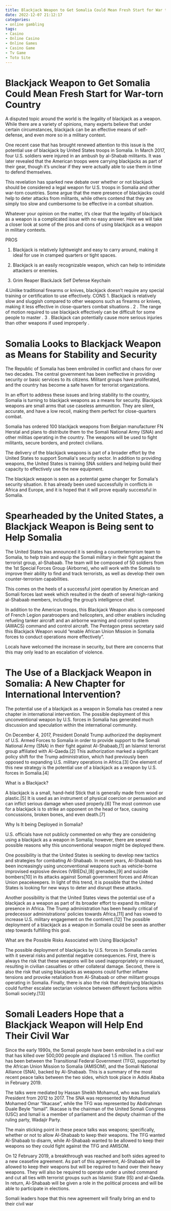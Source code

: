 ```yaml
---
title: Blackjack Weapon to Get Somalia Could Mean Fresh Start for War torn Country
date: 2022-12-07 21:12:17
categories:
- online gambling
tags:
- Casino
- Online Casino
- Online Games
- Casino Game
- Tv Game
- Toto Site
---
```



#  Blackjack Weapon to Get Somalia Could Mean Fresh Start for War-torn Country

A disputed topic around the world is the legality of blackjack as a weapon. While there are a variety of opinions, many experts believe that under certain circumstances, blackjack can be an effective means of self-defense, and even more so in a military context.

One recent case that has brought renewed attention to this issue is the potential use of blackjack by United States troops in Somalia. In March 2017, four U.S. soldiers were injured in an ambush by al-Shabab militants. It was later revealed that the American troops were carrying blackjacks as part of their gear, though it’s unclear if they were actually able to use them in time to defend themselves.

This revelation has sparked new debate over whether or not blackjack should be considered a legal weapon for U.S. troops in Somalia and other war-torn countries. Some argue that the mere presence of blackjacks could help to deter attacks from militants, while others contend that they are simply too slow and cumbersome to be effective in a combat situation.

Whatever your opinion on the matter, it’s clear that the legality of blackjack as a weapon is a complicated issue with no easy answer. Here we will take a closer look at some of the pros and cons of using blackjack as a weapon in military contexts.

PROS

1. Blackjack is relatively lightweight and easy to carry around, making it ideal for use in cramped quarters or tight spaces.

2. Blackjack is an easily recognizable weapon, which can help to intimidate attackers or enemies.

3. Grim Reaper BlackJack Self Defense Keychain 


4.Unlike traditional firearms or knives, blackjack doesn’t require any special training or certification to use effectively.
 CONS 1. Blackjack is relatively slow and sluggish compared to other weapons such as firearms or knives, making it less effective in close-quarters combat situations . 2 . The range of motion required to use blackjack effectively can be difficult for some people to master . 3 . Blackjack can potentially cause more serious injuries than other weapons if used improperly .

#  Somalia Looks to Blackjack Weapon as Means for Stability and Security

The Republic of Somalia has been embroiled in conflict and chaos for over two decades. The central government has been ineffective in providing security or basic services to its citizens. Militant groups have proliferated, and the country has become a safe haven for terrorist organizations.

In an effort to address these issues and bring stability to the country, Somalia is turning to blackjack weapons as a means for security. Blackjack weapons are small arms that use caseless ammunition. They are silent, accurate, and have a low recoil, making them perfect for close-quarters combat.

Somalia has ordered 100 blackjack weapons from Belgian manufacturer FN Herstal and plans to distribute them to the Somali National Army (SNA) and other militias operating in the country. The weapons will be used to fight militants, secure borders, and protect civilians.

The delivery of the blackjack weapons is part of a broader effort by the United States to support Somalia's security sector. In addition to providing weapons, the United States is training SNA soldiers and helping build their capacity to effectively use the new equipment.

The blackjack weapon is seen as a potential game changer for Somalia's security situation. It has already been used successfully in conflicts in Africa and Europe, and it is hoped that it will prove equally successful in Somalia.

#  Spearheaded by the United States, a Blackjack Weapon is Being sent to Help Somalia

The United States has announced it is sending a counterterrorism team to Somalia, to help train and equip the Somali military in their fight against the terrorist group, al-Shabaab. The team will be composed of 50 soldiers from the 1st Special Forces Group (Airborne), who will work with the Somalis to improve their ability to find and track terrorists, as well as develop their own counter-terrorism capabilities.

This comes on the heels of a successful joint operation by American and Somali forces last week which resulted in the death of several high-ranking al-Shabaab members, including the group’s intelligence chief.

In addition to the American troops, this Blackjack Weapon also is composed of French Legion paratroopers and helicopters, and other enablers including refueling tanker aircraft and an airborne warning and control system (AWACS) command and control aircraft. The Pentagon press secretary said this Blackjack Weapon would “enable African Union Mission in Somalia forces to conduct operations more effectively”.

Locals have welcomed the increase in security, but there are concerns that this may only lead to an escalation of violence.

#  The Use of a Blackjack Weapon in Somalia: A New Chapter for International Intervention?

The potential use of a blackjack as a weapon in Somalia has created a new chapter in international intervention. The possible deployment of this unconventional weapon by U.S. forces in Somalia has generated much discussion and speculation within the international community.

On December 4, 2017, President Donald Trump authorized the deployment of U.S. Armed Forces to Somalia in order to provide support to the Somali National Army (SNA) in their fight against Al-Shabaab,[1] an Islamist terrorist group affiliated with Al-Qaeda.[2] This authorization marked a significant policy shift for the Trump administration, which had previously been opposed to expanding U.S. military operations in Africa.[3] One element of this new strategy is the potential use of a blackjack as a weapon by U.S. forces in Somalia.[4]

What is a Blackjack?

A blackjack is a small, hand-held Stick that is generally made from wood or plastic.[5] It is used as an instrument of physical coercion or persuasion and can inflict serious damage when used properly.[6] The most common use for a blackjack is to strike an opponent on the head or face, causing concussions, broken bones, and even death.[7]

Why Is It being Deployed in Somalia?

U.S. officials have not publicly commented on why they are considering using a blackjack as a weapon in Somalia; however, there are several possible reasons why this unconventional weapon might be deployed there.

One possibility is that the United States is seeking to develop new tactics and strategies for combating Al-Shabaab. In recent years, Al-Shabaab has been increasingly using unconventional weapons such as vehicle-borne improvised explosive devices (VBIEDs),[8] grenades,[9] and suicide bombers[10] in its attacks against Somali government forces and African Union peacekeepers. In light of this trend, it is possible that the United States is looking for new ways to deter and disrupt these attacks.

Another possibility is that the United States views the potential use of a blackjack as a weapon as part of its broader effort to expand its military presence in Africa. The Trump administration has been heavily critical of predecessor administrations’ policies towards Africa,[11] and has vowed to increase U.S. military engagement on the continent.[12] The possible deployment of a blackjack as a weapon in Somalia could be seen as another step towards fulfilling this goal.

What are the Possible Risks Associated with Using Blackjacks?

The possible deployment of blackjacks by U.S. forces in Somalia carries with it several risks and potential negative consequences. First, there is always the risk that these weapons will be used inappropriately or misused, resulting in civilian casualties or other collateral damage. Second, there is also the risk that using blackjacks as weapons could further inflame tensions and provoke retaliation from Al-Shabaab or other militant groups operating in Somalia. Finally, there is also the risk that deploying blackjacks could further escalate sectarian violence between different factions within Somali society.[13]

#  Somali Leaders Hope that a Blackjack Weapon will Help End Their Civil War

Since the early 1990s, the Somali people have been embroiled in a civil war that has killed over 500,000 people and displaced 1.5 million. The conflict has been between the Transitional Federal Government (TFG), supported by the African Union Mission to Somalia (AMISOM), and the Somali National Alliance (SNA), backed by Al-Shabaab. This is a summary of the most recent peace talks between the two sides, which took place in Addis Ababa in February 2019.

The talks were mediated by Hassan Sheikh Mohamud, who was Somalia’s President from 2012 to 2017. The SNA was represented by Mohamud Mohamed Omar “Ilkacase”, while the TFG was represented by Abdirahman Duale Beyle “Ismail”. Ilkacase is the chairman of the United Somali Congress (USC) and Ismail is a member of parliament and the deputy chairman of the ruling party, Wadajir Party.

The main sticking point in these peace talks was weapons; specifically, whether or not to allow Al-Shabaab to keep their weapons. The TFG wanted Al-Shabaab to disarm, while Al-Shabaab wanted to be allowed to keep their weapons so they could fight against the TFG and AMISOM.

On 12 February 2019, a breakthrough was reached and both sides agreed to a new ceasefire agreement. As part of this agreement, Al-Shabaab will be allowed to keep their weapons but will be required to hand over their heavy weapons. They will also be required to operate under a united command and cut all ties with terrorist groups such as Islamic State (IS) and al-Qaeda. In return, Al-Shabaab will be given a role in the political process and will be able to participate in elections.

Somali leaders hope that this new agreement will finally bring an end to their civil war